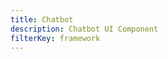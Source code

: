 ```yaml
---
title: Chatbot
description: Chatbot UI Component
filterKey: framework
---
```


<inline-fragment framework="react" src="~/ui/interactions/fragments/web/chatbot.md"></inline-fragment>

<inline-fragment framework="angular" src="~/ui/interactions/fragments/web/chatbot.md"></inline-fragment>

<inline-fragment framework="ionic" src="~/ui/interactions/fragments/web/chatbot.md"></inline-fragment>

<inline-fragment framework="vue" src="~/ui/interactions/fragments/web/chatbot.md"></inline-fragment>

<inline-fragment framework="react-native" src="~/ui/interactions/fragments/react-native/chatbot.md"></inline-fragment>
